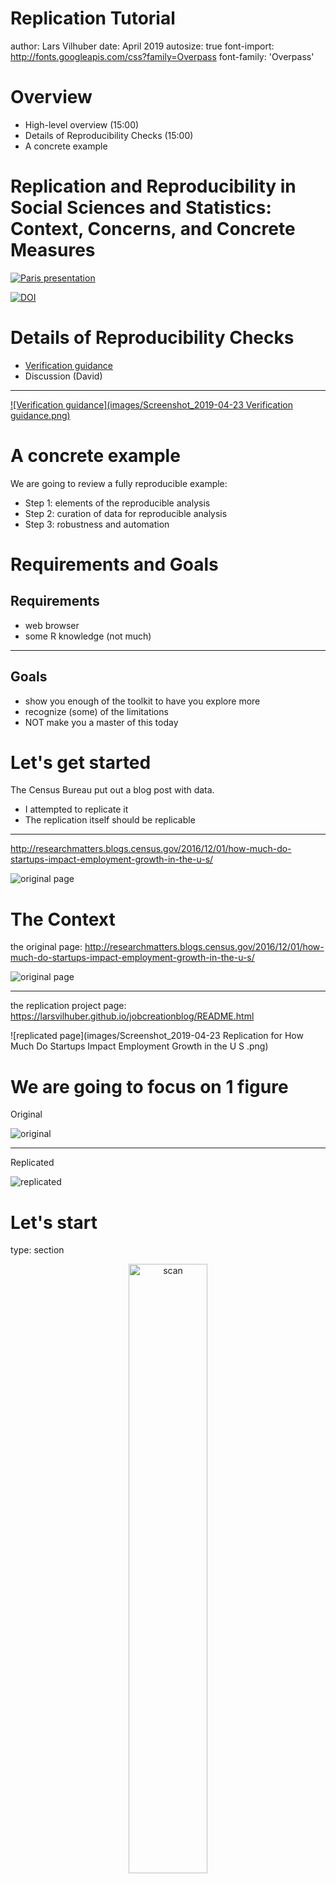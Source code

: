 Replication Tutorial
========================================================
author: Lars Vilhuber
date: April 2019
autosize: true
font-import: http://fonts.googleapis.com/css?family=Overpass
font-family: 'Overpass'

Overview
========================================================

- High-level overview (15:00)
- Details of Reproducibility Checks (15:00)
- A concrete example

Replication and Reproducibility in Social Sciences and Statistics: Context, Concerns, and Concrete Measures
========================================================


[![Paris presentation](images/Vilhuber-Presentation2019-Paris-2019-03-28-title.png)](https://github.com/labordynamicsinstitute/replicability-presentation2019/raw/v20190328b/Vilhuber-Presentation2019-Paris-2019-03-28.pdf)



[![DOI](https://zenodo.org/badge/DOI/10.5281/zenodo.2621959.svg)](https://doi.org/10.5281/zenodo.2621959)


Details of Reproducibility Checks
========================================================

- [Verification guidance](https://social-science-data-editors.github.io/guidance/Verification_guidance.html)
- Discussion (David)

***

[![Verification guidance](images/Screenshot_2019-04-23 Verification guidance.png)](https://social-science-data-editors.github.io/guidance/Verification_guidance.html)

A concrete example
==================

We are going to review a fully reproducible example:

- Step 1: elements of the reproducible analysis
- Step 2: curation of data for reproducible analysis
- Step 3: robustness and automation

Requirements and Goals
============

## Requirements
- web browser
- some R knowledge (not much)

***
## Goals
- show you enough of the toolkit to have you explore more
- recognize (some) of the limitations
- NOT make you a master of this today

Let's get started
=================

The Census Bureau put out a blog post with data.

- I attempted to replicate it
- The replication itself should be replicable

***
http://researchmatters.blogs.census.gov/2016/12/01/how-much-do-startups-impact-employment-growth-in-the-u-s/

![original page](images/Selection_463.png)

The Context
===========

the original page: http://researchmatters.blogs.census.gov/2016/12/01/how-much-do-startups-impact-employment-growth-in-the-u-s/

![original page](images/Selection_463.png)
***
the replication project page: https://larsvilhuber.github.io/jobcreationblog/README.html

![replicated page](images/Screenshot_2019-04-23 Replication for How Much Do Startups Impact Employment Growth in the U S .png)

We are going to focus on 1 figure
=================================
Original

![original](images/bds1.jpg)
***
Replicated

![replicated](images/figure1-1.png)

Let's start
===========
type: section

<div style="text-align: center;">
<img src="images/giphy_scan.gif" width="50%" alt="scan" />
</div>

First problem
=============
incremental: true

the original page: http://researchmatters.blogs.census.gov/2016/12/01/how-much-do-startups-impact-employment-growth-in-the-u-s/

![oops](images/Server Not Found - Mozilla Firefox_461.png)

When the replicated disappear
=============================
Consider the key inputs to this replication:

- the original article
- the original data
- my article replicating the original article
- the data for my article

***
![stacks](images/Archives-Stacks-1.jpg)

Safeguarding scientific output
==============================
The role of journals is to provide a **permanent record**
of scientific knowledge.

- how reliable is that record?
- where are journals stored?
- what if the information is not in a journal?

***
![old library](images/antique-library-picture-id495747679-730x438.jpg)

Safeguarding scientific output
==============================

- journals disappear, as do websites
- **paper** journals are stored in libraries
- **e-journals** in a system called LOCKSS = *Lots of Copies Keep Stuff Safe*
- **data** should be stored in repositories

***
![tree in library](images/8520ec257e8022dbf450a989e87b9ccb.jpg)

Solving the first snag
======================
We use the [Internet Archive](https://www.archive.org) 

- http://researchmatters.blogs.census.gov/2016/12/01/how-much-do-startups-impact-employment-growth-in-the-u-s/


![original page](images/Selection_463.png)

***
to archive websites:

- https://web.archive.org/web/20161229210623/http://researchmatters.blogs.census.gov/2016/12/01/how-much-do-startups-impact-employment-growth-in-the-u-s/

![archived page](images/How Much Do Startups Impact Employment Growth in the U.S. Research Matters - Mozilla Firefox_462.png)

Building a replicable document
==============================
type: section

Building a replicable document
==============================
incremental: true


## Why would you do this

- lay out all the steps as "literate programming"
- can serve as the "README"!
- ideally runs automatically

***

## Why would you not do this

- in general, support for citations is weak/ tricky
- in general, not suggested when running counter to other best practices
  - becomes tricky when long-running computing is involved
  - not ideal for collaboration amongst many authors
  - when running counter to "short, focussed programs doing one thing" rule


Tools for a replicable document
===============================
incremental: true

## a place to store it
  - Dropbox? 
  - Github? *Gitlab? Bitbucket?*
  
## a place to compute it
  - your laptop?
  - my laptop?
  - a university server?
  - a cloud server?
  - all of the above?
  
***
## a programming language
  - R
  - Stata
  - Python
  - SPSS
  
## a format for the text
  - Word?
  - $\LaTeX$
  - Markdown? 


Tools for a replicable document
===============================
incremental: false

## a place to store it
  - Dropbox? 
  - **Github!** *Gitlab? Bitbucket?*
  
## a place to compute it
  - your laptop?
  - my laptop?
  - a university server?
  - **a cloud server!**
  - **all of the above!**
  
***
## a programming language
  - **R** (but don't worry!)
  - *Stata*
  - *Python*
  - SPSS
  
## a format for the text
  - Word?
  - $\LaTeX$
  - **Markdown!**

Aside: Markdown
===============
type: sub-section

## a format for the text
  - Word?
  - $\LaTeX$
  - **Markdown**
  - $\overline{x} = \frac{1}{N}\sum_{i=1}^N x_i$
  
***
## Looks like this
```
## a format for the text
 - Word?
  - $\LaTeX$
  - **Markdown**
  - $\overline{x} = \frac{1}{N}\sum_{i=1}^N x_i$
```

Let's start... again
===========
type: section

<div style="text-align: center;">
<img src="images/giphy_scan.gif" width="50%" alt="scan" />
</div>

The replicable document
=======================
the replication project page: https://larsvilhuber.github.io/jobcreationblog/README.html

![replicated page](images/Screenshot_2019-04-23 Replication for How Much Do Startups Impact Employment Growth in the U S .png)

***
the code behind it: https://github.com/larsvilhuber/jobcreationblog 

![Github](images/Screenshot_2019-04-23 larsvilhuber jobcreationblog.png)


Getting our hands dirty
=======================
Rather than squint on code on the screen, let's ... replicate my replication. Online. Now.

- Go to https://rstudio.cloud 

***
[![Rstudio.cloud](images/Screenshot_2019-04-23 RStudio Cloud.png)](https://rstudio.cloud)

Logging on to the cloud server
=======================
incremental: true

![Rstudio.cloud login](images/Screenshot_2019-04-23 RStudio Cloud 2.png)

***

![Rstudio.cloud workspace](images/Screenshot_2019-04-23 RStudio Cloud 3.png)


While you do that
=================
Other cloud-based compute environments:

## [Rstudio.cloud](https://rstudio.cloud)
  - R-focused
  
## [MyBinder.org](https://mybinder.org)
  - Origins with Jupyter
  - Julia, Python, and R
  - different approach
  
## https://codeocean.com
  - Software-agnostic
    - R
    - Python
    - Stata !
    - Matlab !
    - others
  - but always scripted
  - integrated versioning of the entire compute capsule

Creating a new project
=======================
incremental: true

![Rstudio.cloud workspace](images/Screenshot_2019-04-23 RStudio Cloud 3.png)
***
![Rstudio.cloud new project](images/Screenshot_2019-04-23 RStudio Cloud 4.png)


![Rstudio.cloud new project from Github](images/Screenshot_2019-04-23 RStudio Cloud 5.png)

Creating a new project from Github
==================================

## https://github.com/larsvilhuber/jobcreationblog 

![Github](images/Screenshot_2019-04-23 larsvilhuber jobcreationblog.png)

***
![Rstudio.cloud new project from Github](images/Screenshot_2019-04-23 RStudio Cloud 6.png)



Creating a new project from Github
==================================

<div style="text-align: center;">
<img src="images/RStudio Cloud - Mozilla Firefox_457.png" width="80%" alt="scan" />
</div>

Creating a new project from Github
==================================

<div style="text-align: center;">
<img src="images/RStudio Cloud - Mozilla Firefox_458.png" width="80%" alt="scan" />
</div>

Notes 
=====
## You could have done the same thing on your laptop
  - you might not have (the same version of) **[Rstudio](https://www.rstudio.com)** installed (free)
  - you might not have (the same version of) **[R](https://www.r-project.org/)** installed (free)
  - you might have a Mac/ Windows/ **Linux**/ old / brand new machine
  
***
## All of these are issues affecting computational reproducibility

However, they do not solve everything...

Open the README document
========================

<div style="text-align: center;">
<img src="images/RStudio Cloud - Mozilla Firefox_459.png" width="80%" alt="scan" />
</div>

A (solved) problem of dependencies
==================================

<div style="text-align: center;">
<img src="images/RStudio Cloud - Mozilla Firefox_460.png" width="80%" alt="scan" />
</div>

Issues of dependencies
=======================

## Let me add a few things to that list:
***
## You could have done the same thing on your laptop
  - you might not have (the same version of) **[Rstudio](https://www.rstudio.com)** installed (free)
  - you might not have (the same version of) **[R](https://www.r-project.org/)** installed (free)
  - you might have a Mac/ Windows/ **Linux**/ old / brand new machine
  - <span style="color: red;">you might not have (the same version of) **packages** installed</span>

Rstudio solves that for you
==================================

<div style="text-align: center;">
<h2>Go ahead, click on "install"</h2>
<img src="images/RStudio Cloud - Mozilla Firefox_460.png" width="80%" alt="scan" />
</div>

Solving dependencies
====================
The problem is not just in R:
- SSC or Stata Journal packages in Stata
- libraries or compilers in Fortran
- Modules (paid!) in SPSS or SAS
- packages in Python (and versions of Python!)

***
[![XKCD 1987](images/xkcd-dependency-hell.png)](https://xkcd.com/1987/)

Solving dependencies (R)
====================

- use `packrat` or `checkpoint` functionality
- declare dependencies explicitly [[1](https://gist.github.com/larsvilhuber/85026976027b58714c00420d75f04281)]

```r
####################################
# global libraries used everywhere #
####################################
# Package lock in - optional
MRAN.snapshot <- "2019-01-01"
options(repos = c(CRAN = paste0("https://mran.revolutionanalytics.com/snapshot/",MRAN.snapshot)))
pkgTest <- function(x)
{
        if (!require(x,character.only = TRUE))
        {
                install.packages(x,dep=TRUE)
                if(!require(x,character.only = TRUE)) stop("Package not found")
        }
        return("OK")
}
global.libraries <- c("dplyr","devtools","rprojroot","tictoc")
results <- sapply(as.list(global.libraries), pkgTest)
```

Solving dependencies (Stata)
===========================
- install packages locally [[1](https://gist.github.com/larsvilhuber/8ead0ba85119e4085e71ab3062760190)]
- commit as part of the repository

```stata
// Make a path local to the project
// Also see my related config.do at 
//   https://gist.github.com/larsvilhuber/6bcf4ff820285a1f1b9cfff2c81ca02b

local pwd "/c/path/to/project" 
capture mkdir `pwd'/ado

sysdir set PERSONAL `pwd'/ado/personal
sysdir set PLUS     `pwd'/ado/plus
sysdir set SITE `pwd'/ado/site

/* Now install them */
/*--- SSC packages ---*/
foreach pkg in outreg esttab someprog {
  ssc install `pkg'
}
```


Packages installed?
==================

## Click on "Knit"

Problem solved?
===============
Not quite

<div style="text-align: center;">
<img src="images/RStudio Cloud - Mozilla Firefox_464.png" width="80%" alt="scan" />
</div>

Problem solved NOW?
===================
## You should have seen a pop-up window with the compiled text
- do the graphs look the same?
- does the text look the same?

***
![Success!](images/giphy_success.gif)

Question:
========
type: prompt
incremental: true

## Are we done?

***
## Not quite...

### Important 
- how permanent is my document?
- how permanent is the data we are using?

### Useful 
- how can others easily see my latest version?


Making the document more permanent
==================================
type: section

Making the document more permanent
==================================



- we could have started on the Open Science Framework (possibly)


[![OSF](images/Screenshot_2019-04-23 OSF Home.png)](https://osf.io)

***
- we could create a PDF and store it on Cornell's eCommons
[![ecommons](images/Screenshot_2019-04-23 Home.png)](https://ecommons.cornell.edu/)


- we could submit to a journal!


We are going to use Zenodo
==========================
incremental: true
[![zenodo](images/Screenshot_2019-04-23 Zenodo - Research Shared.png)](https://zenodo.org)

Zenodo is the social-science (general-purpose) repository managed by CERN

***
![CERN](images/cern-lhc-firsthalfofcmsinnertrackerbarrel.jpg)

Why Zenodo?
===========
## Because it makes it really easy
- create a hook from Zenodo to Github
- create a release on Github
- a permanent record remains on Zenodo with a DOI [![DOI](https://zenodo.org/badge/DOI/10.5281/zenodo.400356.svg)](https://doi.org/10.5281/zenodo.400356)
  - even if you delete your Github repo!

For more info, see https://guides.github.com/activities/citable-code/
  
***
![Zenodo page](images/Screenshot_2019-04-23 Replication for How Much Do Startups Impact Employment Growth in the U S Zenodo.png)

Making the page more accessible
===============================
type: section

Making the page more accessible
===============================
Initially, you saw this (from  https://larsvilhuber.github.io/jobcreationblog/README.html )

![replicated page](images/Screenshot_2019-04-23 Replication for How Much Do Startups Impact Employment Growth in the U S .png)

***
But the code behind it is at https://github.com/larsvilhuber/jobcreationblog 

![Github](images/Screenshot_2019-04-23 larsvilhuber jobcreationblog.png)

Creating a webpage from Github-hosted code
==========================================
- Go into the settings
- Tick the box to make it visible
- Ensure that you have HTML pages ("Github Pages" does not render Markdown)


***
![settings](images/Screenshot_2019-04-23 larsvilhuber jobcreationblog settings.png)

Having Github (and some friends) create a webpage
================================================
## We can go one step further
- Have the document be created automatically when we change and commit
  - R code would be run "in the cloud" (not on Rstudio.cloud manually)
  - automatically! 
  - See https://docs.travis-ci.com/user/languages/r/ for more details
  
***

## Challenges
- Code needs to be replicable!
  - all the dependencies need to be solved in our code
  - won't work for paid-for software (Stata, SPSS, SAS)
  
  
How permanent is the data?
=========================
type: section

The data is obtained from a Census Bureau website.
- The website http://www2.census.gov/ces/bds/ might be re-organized and disappear
- The data format might change
- The API might change
- We only need two small chunks of code

Making the data more permanent
=============================

## Multiple options
  -  [Dryad Digital Repository](http://datadryad.org/)
  -  [figshare](http://figshare.com/)
  -  [Harvard Dataverse Network](http://thedata.harvard.edu/dvn/)
  -  [ICPSR](https://www.icpsr.umich.edu/icpsrweb/) and [OPENICPSR](https://www.openicpsr.org/openicpsr/)
  -  [Open Science Framework](http://osf.io/)
  -  [Zenodo](http://zenodo.org/)
  
***
We used Zenodo again, but all the others are just as good!
- We uploaded manually

[![zenodo](images/Screenshot_2019-04-23 Zenodo - Research Shared.png)](https://zenodo.org)

Using the permanent data
========================

<div style="text-align: center;">
<img src="images/Screenshot_2019-04-23 Replication Data for Replication for How Much Do Startups Impact Employment Growth in the U S.png" width="80%" alt="scan" />
</div>

Using the permanent data
========================
## If we want to incorporate the Zenodo data
We could
- make all the changes right away
- possibly mess up the live site/ latest version of the paper?
- maybe annoy our co-authors?

***
## But we used a version control system with branching!
We instead
- created a new branch `zenodo`
- made all the changes there
- can compare the changes to the `main` branch
- consult with our co-authors before pulling the changes back into the main branch
- our live site/paper remains valid the entire time

Compare the changes: Version Control
===================
Since we used Github, you can compare the changes: https://github.com/larsvilhuber/jobcreationblog/compare/zenodo

<div style="text-align: center;">
<img src="images/Screenshot_2019-04-23 larsvilhuber jobcreationblog diff.png" width="80%" alt="scan" />
</div>

We could then proceed to incorporate (**pull**) the changes into the `main` repository:

<div style="text-align: center;">
<img src="images/Screenshot_2019-04-23 larsvilhuber jobcreationblog pull request.png" width="50%" alt="scan" />
</div>

Read more about it at https://help.github.com/en/articles/about-pull-requests

Conclusion
==========
type: section

Conclusion
==========
## Replication can be a lot of work
We've touched on
- Replication per se
- Replicable documents
- Possible pitfalls of software dependencies
- Cloud computing platforms
- Permanence of source material (website, data) and how to solve it

***

![project](images/Screenshot_2019-04-23 Replication for How Much Do Startups Impact Employment Growth in the U S .png)

Conclusion
==========

## We have not covered everything
... because there can be a lot more
- High-performance computing (length, quantity, throughput)
- Issues with commercial (paid) software (access, permanence)
- Data that is not public-use or easily downloadable
- Data that you need to walk into a locked room for

***
![SafePODS](images/SafePODS.png)

Thank you
==========
type: section

Presentation: https://labordynamicsinstitute.github.io/replication-tutorial-2019

Source: https://github.com/labordynamicsinstitute/replication-tutorial-2019



![CC-BY-4.0](images/cc-by-nc.png) <small>[Creative Commons Attribution-NonCommercial 4.0 International Public License](LICENSE.html)</small>

